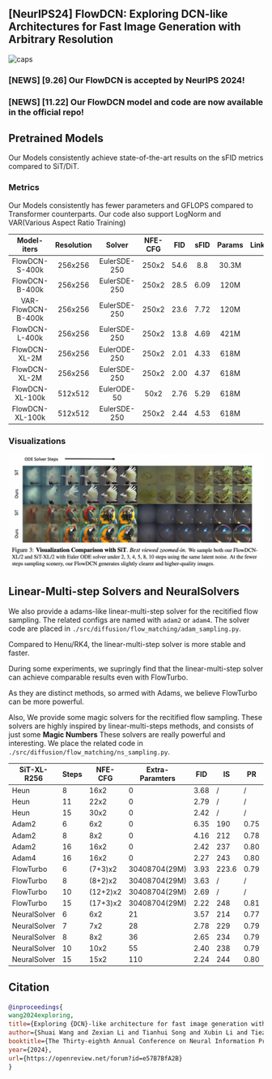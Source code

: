 ## [NeurIPS24] FlowDCN: Exploring DCN-like Architectures for Fast Image Generation with Arbitrary Resolution
![caps](./figs/viscaption5.png)

### [NEWS] [9.26] Our FlowDCN is accepted by NeurIPS 2024! 
### [NEWS] [11.22] Our FlowDCN model and code are now available in the official repo!

## Pretrained Models
Our Models consistently achieve state-of-the-art results on the sFID metrics compared to SiT/DiT.

### Metrics 
Our Models consistently has fewer parameters and GFLOPS compared to Transformer counterparts. 
Our code also support LogNorm and VAR(Various Aspect Ratio Training)

|    Model-iters     | Resolution |    Solver    | NFE-CFG | FID  | sFID | Params |Link|
|:------------------:|:----------:|:------------:|:-------:|:----:|:----:|:------:|:--:|
|   FlowDCN-S-400k   |  256x256   | EulerSDE-250 |  250x2  | 54.6 | 8.8  | 30.3M  |
|   FlowDCN-B-400k   |  256x256   | EulerSDE-250 |  250x2  | 28.5 | 6.09 |  120M  |
| VAR-FlowDCN-B-400k |  256x256   | EulerSDE-250 |  250x2  | 23.6 | 7.72 |  120M  |
|   FlowDCN-L-400k   |  256x256   | EulerSDE-250 |  250x2  | 13.8 | 4.69 |  421M  |
|   FlowDCN-XL-2M    |  256x256   | EulerODE-250 |  250x2  | 2.01 | 4.33 |  618M  |
|   FlowDCN-XL-2M    |  256x256   | EulerSDE-250 |  250x2  | 2.00 | 4.37 |  618M  |
|  FlowDCN-XL-100k   |  512x512   | EulerODE-50  |  50x2   | 2.76 | 5.29 |  618M  |
|  FlowDCN-XL-100k   |  512x512   | EulerSDE-250 |  250x2  | 2.44 | 4.53 |  618M  |

### Visualizations

![caps](./figs/vis_ode.png)

[//]: # (### Various Resolution Extension)

[//]: # ()
[//]: # (![caps]&#40;./figs/var_fid.png&#41;)

## Linear-Multi-step Solvers and NeuralSolvers
We also provide a adams-like linear-multi-step solver for the recitified flow sampling. The related configs are named with `adam2` or `adam4`. The solver code are placed in `./src/diffusion/flow_matching/adam_sampling.py`.

Compared to Henu/RK4, the linear-multi-step solver is more stable and faster.

During some experiments, we supringly find that the linear-multi-step solver can achieve comparable results even with FlowTurbo.

As they are distinct methods, so armed with Adams, we believe FlowTurbo can be more powerful.

Also, We provide some magic solvers for the recitified flow sampling. These solvers are highly inspired by linear-multi-steps methods, and consists of just some **Magic Numbers**
These solvers are really powerful and interesting. We place the related code in `./src/diffusion/flow_matching/ns_sampling.py`.

| SiT-XL-R256 | Steps | NFE-CFG  | Extra-Paramters | FID  | IS    | PR   | Recall |
|--|-------|----------|-----------------|------|-------|------|--------|
| Heun | 8     | 16x2     | 0               | 3.68 | /     | /    | /      |
| Heun | 11    | 22x2     | 0               | 2.79 | /     | /    | /      |
| Heun | 15    | 30x2     | 0               | 2.42 | /     | /    | /      |
| Adam2 | 6     | 6x2      | 0 | 6.35 | 190   | 0.75 | 0.55   |
| Adam2 | 8     | 8x2      | 0 | 4.16 | 212   | 0.78 | 0.56   |
| Adam2 | 16    | 16x2     | 0 | 2.42 | 237   | 0.80 | 0.60   |
| Adam4 | 16    | 16x2     | 0 | 2.27 | 243   | 0.80 | 0.60   |
| FlowTurbo | 6     | (7+3)x2  | 30408704(29M)   | 3.93 | 223.6 | 0.79 | 0.56   |
| FlowTurbo | 8     | (8+2)x2  | 30408704(29M)   | 3.63 | /     | /    | /      |
| FlowTurbo | 10    | (12+2)x2 | 30408704(29M)   | 2.69 | /     | /    | /      |
| FlowTurbo | 15    | (17+3)x2 | 30408704(29M)   | 2.22 | 248   | 0.81 | 0.60   |
| NeuralSolver | 6     | 6x2      | 21              | 3.57 | 214   | 0.77 | 0.58   |
| NeuralSolver | 7     | 7x2      | 28              | 2.78 | 229   | 0.79 | 0.60   |
| NeuralSolver | 8     | 8x2      | 36              | 2.65 | 234   | 0.79 | 0.60   |
| NeuralSolver | 10    | 10x2     | 55              | 2.40 | 238   | 0.79 | 0.60   |
| NeuralSolver | 15    | 15x2     | 110              | 2.24 | 244   | 0.80 | 0.60   |

## Citation
```bibtex
@inproceedings{
wang2024exploring,
title={Exploring {DCN}-like architecture for fast image generation with arbitrary resolution},
author={Shuai Wang and Zexian Li and Tianhui Song and Xubin Li and Tiezheng Ge and Bo Zheng and Limin Wang},
booktitle={The Thirty-eighth Annual Conference on Neural Information Processing Systems},
year={2024},
url={https://openreview.net/forum?id=e57B7BfA2B}
}
```



